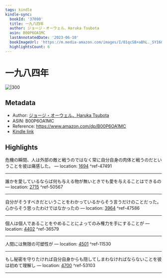 ```yaml
---
tags: kindle
kindle-sync:
  bookId: '37090'
  title: 一九八四年
  author: ジョージ・オーウェル、Haruka Tsubota
  asin: B00P6OA1MC
  lastAnnotatedDate: '2023-06-10'
  bookImageUrl: 'https://m.media-amazon.com/images/I/81qcSB+aBhL._SY160.jpg'
  highlightsCount: 6
---
```


# 一九八四年
![|300](https://m.media-amazon.com/images/I/81qcSB+aBhL.jpg)
## Metadata
* Author: [ジョージ・オーウェル、Haruka Tsubota](https://www.amazon.comundefined)
* ASIN: B00P6OA1MC
* Reference: https://www.amazon.com/dp/B00P6OA1MC
* [Kindle link](kindle://book?action=open&asin=B00P6OA1MC)

## Highlights
危機の瞬間、人は外部の敵と戦うのではなく常に自分自身の肉体と戦うのだということを彼は痛感した。 — location: [1694](kindle://book?action=open&asin=B00P6OA1MC&location=1694) ^ref-47491

---
誰かを愛しているならば何も与える物が無いときでも愛を与えることはできるの — location: [2715](kindle://book?action=open&asin=B00P6OA1MC&location=2715) ^ref-50567

---
自分がそうすべきだということをわかっているからそう言うだけのことだった。心からそう思ったわけではなかったの — location: [3964](kindle://book?action=open&asin=B00P6OA1MC&location=3964) ^ref-47586

---
個人は個人であることをやめることによってのみ権力を手にすることが — location: [4402](kindle://book?action=open&asin=B00P6OA1MC&location=4402) ^ref-36579

---
人間には無限の可塑性が — location: [4501](kindle://book?action=open&asin=B00P6OA1MC&location=4501) ^ref-11530

---
もし秘密を守りたければ自分自身からも隠してしまわなければならないことを彼は初めて理解し — location: [4700](kindle://book?action=open&asin=B00P6OA1MC&location=4700) ^ref-53103

---
